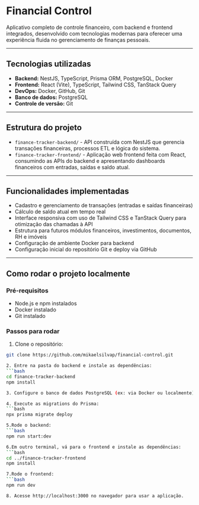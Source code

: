 # Financial Control

Aplicativo completo de controle financeiro, com backend e frontend integrados, desenvolvido com tecnologias modernas para oferecer uma experiência fluida no gerenciamento de finanças pessoais.

---

## Tecnologias utilizadas

- **Backend:** NestJS, TypeScript, Prisma ORM, PostgreSQL, Docker  
- **Frontend:** React (Vite), TypeScript, Tailwind CSS, TanStack Query  
- **DevOps:** Docker, GitHub, Git  
- **Banco de dados:** PostgreSQL  
- **Controle de versão:** Git  

---

## Estrutura do projeto

- `finance-tracker-backend/` - API construída com NestJS que gerencia transações financeiras, processos ETL e lógica do sistema.  
- `finance-tracker-frontend/` - Aplicação web frontend feita com React, consumindo as APIs do backend e apresentando dashboards financeiros com entradas, saídas e saldo atual.

---

## Funcionalidades implementadas

- Cadastro e gerenciamento de transações (entradas e saídas financeiras)  
- Cálculo de saldo atual em tempo real  
- Interface responsiva com uso de Tailwind CSS e TanStack Query para otimização das chamadas à API  
- Estrutura para futuros módulos financeiros, investimentos, documentos, RH e imóveis  
- Configuração de ambiente Docker para backend  
- Configuração inicial do repositório Git e deploy via GitHub

---

## Como rodar o projeto localmente

### Pré-requisitos

- Node.js e npm instalados  
- Docker instalado  
- Git instalado  

### Passos para rodar

1. Clone o repositório:  
```bash
git clone https://github.com/mikaelsilvap/financial-control.git

2. Entre na pasta do backend e instale as dependências:
```bash
cd finance-tracker-backend
npm install

3. Configure o banco de dados PostgreSQL (ex: via Docker ou localmente) e ajuste o arquivo .env com suas credenciais.

4. Execute as migrations do Prisma:
```bash
npx prisma migrate deploy

5.Rode o backend:
```bash
npm run start:dev

6.Em outro terminal, vá para o frontend e instale as dependências:
```bash
cd ../finance-tracker-frontend
npm install

7.Rode o frontend:
```bash
npm run dev

8. Acesse http://localhost:3000 no navegador para usar a aplicação.


